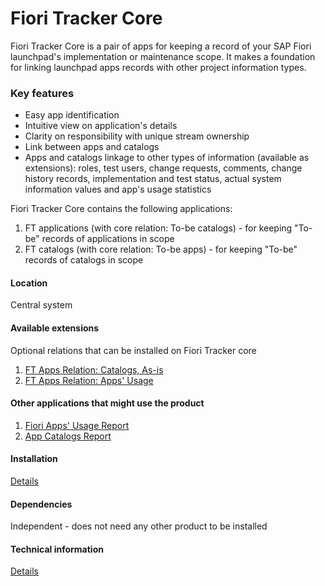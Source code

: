 # Fiori Tracker Core

Fiori Tracker Core is a pair of apps for keeping a record of your SAP Fiori launchpad's implementation or maintenance scope. It makes a foundation for linking launchpad apps records with other project information types.

### Key features
- Easy app identification 
- Intuitive view on application's details 
- Clarity on responsibility with unique stream ownership
- Link between apps and catalogs
- Apps and catalogs linkage to other types of information (available as extensions): roles, test users, change requests, comments, change history records, implementation and test status, actual system information values and app's usage statistics

Fiori Tracker Core contains the following applications:  
1. FT applications (with core relation: To-be catalogs) - for keeping "To-be" records of applications in scope
2. FT catalogs (with core relation: To-be apps) - for keeping "To-be" records of catalogs in scope

#### Location
Central system

#### Available extensions
Optional relations that can be installed on Fiori Tracker core
1. [FT Apps Relation: Catalogs, As-is](ft-apps-rel-catalogs-asis.md)
2. [FT Apps Relation: Apps' Usage](ft-apps-rel-appsusage.md)

#### Other applications that might use the product
1. [Fiori Apps' Usage Report](fa.md)
2. [App Catalogs Report](ac.md)

#### Installation 
[Details](/inst/ft-core.md)

#### Dependencies
Independent - does not need any other product to be installed

#### Technical information
[Details](/tech/ft-core.md) 